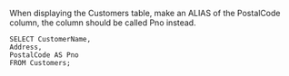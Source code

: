 When displaying the Customers table, make an ALIAS of the PostalCode column, the column should be called Pno instead.

    SELECT CustomerName,
    Address,
    PostalCode AS Pno
    FROM Customers;

